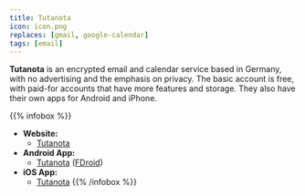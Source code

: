 ```yaml
---
title: Tutanota
icon: icon.png
replaces: [gmail, google-calendar]
tags: [email]
---
```


**Tutanota** is an encrypted email and calendar service based in Germany, with no advertising and the emphasis on privacy. The basic account is free, with paid-for accounts that have more features and storage. They also have their own apps for Android and iPhone.

{{% infobox %}}
- **Website:** 
    - [Tutanota](https://www.tutanota.com/)
- **Android App:** 
    - [Tutanota](https://play.google.com/store/apps/details?id=de.tutao.tutanota) ([FDroid](https://f-droid.org/en/packages/de.tutao.tutanota/))
- **iOS App:** 
    - [Tutanota](https://apps.apple.com/app/tutanota/id922429609)
{{% /infobox %}}
